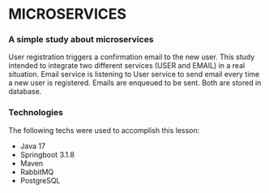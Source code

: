 # MICROSERVICES

### A simple study about microservices

User registration triggers a confirmation email to the new user.
This study intended to integrate two different services (USER and EMAIL) in a real situation.
Email service is listening to User service to send email every time a new user is registered. 
Emails are enqueued to be sent. Both are stored in database.

### Technologies
The following techs were used to accomplish this lesson:

* Java 17
* Springboot 3.1.8
* Maven
* RabbitMQ 
* PostgreSQL
